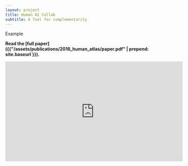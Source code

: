 ```yaml
---
layout: project
title: Human AI Collab
subtitle: A Tool for complementarity
---
```


Example

**Read the [full paper]({{"/assets/publications/2016_human_atlas/paper.pdf" | prepend: site.baseurl }}).**

<iframe width="560" height="315" src="https://www.youtube.com/embed/OQOUHkJdA-U" frameborder="0" allowfullscreen></iframe>
